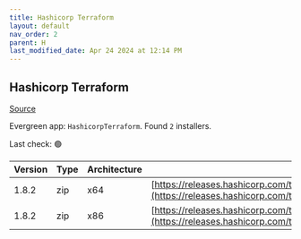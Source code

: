 ```yaml
---
title: Hashicorp Terraform
layout: default
nav_order: 2
parent: H
last_modified_date: Apr 24 2024 at 12:14 PM
---
```


## Hashicorp Terraform

[Source](https://www.terraform.io/)

Evergreen app: `HashicorpTerraform`. Found `2` installers.

Last check: 🟢

| Version | Type | Architecture | URI                                                                                                                                                                  |
| ------- | ---- | ------------ | -------------------------------------------------------------------------------------------------------------------------------------------------------------------- |
| 1.8.2   | zip  | x64          | [https://releases.hashicorp.com/terraform/1.8.2/terraform_1.8.2_windows_amd64.zip](https://releases.hashicorp.com/terraform/1.8.2/terraform_1.8.2_windows_amd64.zip) |
| 1.8.2   | zip  | x86          | [https://releases.hashicorp.com/terraform/1.8.2/terraform_1.8.2_windows_386.zip](https://releases.hashicorp.com/terraform/1.8.2/terraform_1.8.2_windows_386.zip)     |
